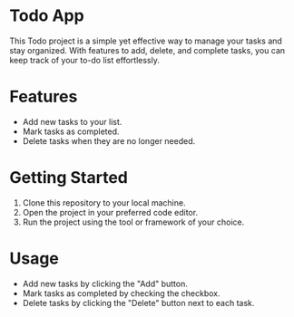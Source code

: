 # Todo App

This Todo project is a simple yet effective way to manage your tasks and stay organized. With features to add, delete, and complete tasks, you can keep track of your to-do list effortlessly.

# Features

- Add new tasks to your list.
- Mark tasks as completed.
- Delete tasks when they are no longer needed.

# Getting Started

1. Clone this repository to your local machine.
2. Open the project in your preferred code editor.
3. Run the project using the tool or framework of your choice.

# Usage

- Add new tasks by clicking the "Add" button.
- Mark tasks as completed by checking the checkbox.
- Delete tasks by clicking the "Delete" button next to each task.
